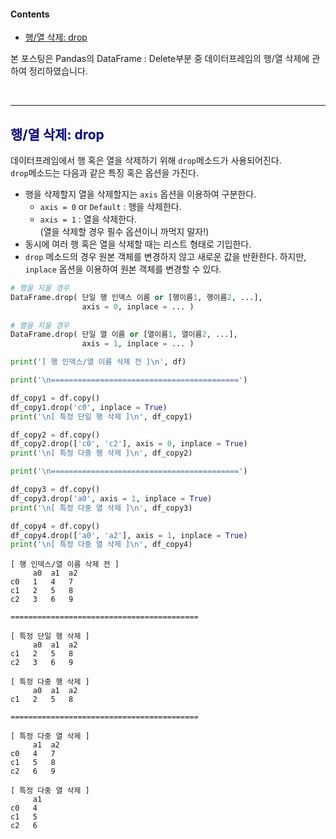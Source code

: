 ﻿#### Contents
- [행/열 삭제: drop](#행열-삭제-drop)

본 포스팅은 Pandas의 DataFrame : Delete부분 중 데이터프레임의 행/열 삭제에 관하여 정리하였습니다.

<br>

---

## <span style="color:navy">행/열 삭제: drop<span>

데이터프레임에서 행 혹은 열을 삭제하기 위해 `drop`메소드가 사용되어진다. <br> `drop`메소드는 다음과 같은 특징 혹은 옵션을 가진다.

- 행을 삭제할지 열을 삭제할지는 `axis` 옵션을 이용하여 구분한다.
    - `axis = 0` or `Default` : 행을 삭제한다.
    - `axis = 1` : 열을 삭제한다. <br>(열을 삭제할 경우 필수 옵션이니 까먹지 말자!)
- 동시에 여러 행 혹은 열을 삭제할 때는 리스트 형태로 기입한다.
- `drop` 메소드의 경우 원본 객체를 변경하지 않고 새로운 값을 반환한다. 하지만,  `inplace` 옵션을 이용하여 원본 객체를 변경할 수 있다.

```python
# 행을 지울 경우
DataFrame.drop( 단일 행 인덱스 이름 or [행이름1, 행이름2, ...], 
				axis = 0, inplace = ... )
				
# 열을 지울 경우
DataFrame.drop( 단일 열 이름 or [열이름1, 열이름2, ...], 
				axis = 1, inplace = ... )
```

```python
print('[ 행 인덱스/열 이름 삭제 전 ]\n', df)

print('\n==========================================')

df_copy1 = df.copy()
df_copy1.drop('c0', inplace = True)
print('\n[ 특정 단일 행 삭제 ]\n', df_copy1)

df_copy2 = df.copy()
df_copy2.drop(['c0', 'c2'], axis = 0, inplace = True)
print('\n[ 특정 다중 행 삭제 ]\n', df_copy2)

print('\n==========================================')

df_copy3 = df.copy()
df_copy3.drop('a0', axis = 1, inplace = True)
print('\n[ 특정 다중 열 삭제 ]\n', df_copy3)

df_copy4 = df.copy()
df_copy4.drop(['a0', 'a2'], axis = 1, inplace = True)
print('\n[ 특정 다중 열 삭제 ]\n', df_copy4)
```

```
[ 행 인덱스/열 이름 삭제 전 ]
     a0  a1  a2
c0   1   4   7
c1   2   5   8
c2   3   6   9

==========================================

[ 특정 단일 행 삭제 ]
     a0  a1  a2
c1   2   5   8
c2   3   6   9

[ 특정 다중 행 삭제 ]
     a0  a1  a2
c1   2   5   8

==========================================

[ 특정 다중 열 삭제 ]
     a1  a2
c0   4   7
c1   5   8
c2   6   9

[ 특정 다중 열 삭제 ]
     a1
c0   4
c1   5
c2   6
```
